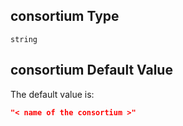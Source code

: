 ## consortium Type

`string`

## consortium Default Value

The default value is:

```json
"< name of the consortium >"
```
